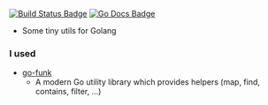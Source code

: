 [![Build Status Badge]][Build Status]
[![Go Docs Badge]][Go Docs]

[Build Status Badge]: https://github.com/haoxins/g/actions/workflows/test.yaml/badge.svg
[Build Status]: https://github.com/haoxins/g/actions/workflows/test.yaml
[Go Docs Badge]: https://pkg.go.dev/badge/github.com/haoxins/g
[Go Docs]: https://pkg.go.dev/github.com/haoxins/g

- Some tiny utils for Golang

### I used

- [go-funk](https://github.com/thoas/go-funk)
  - A modern Go utility library which provides helpers
    (map, find, contains, filter, ...)
